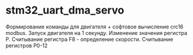# stm32_uart_dma_servo
Формирование команды для двигателя + софтовое вычисление crc16 modbus.
Запуск двигателя на 1 секунду.
Изменение значения регистра P.
Считывание регистра F8 - определение скорости.
Считывание регистров P0-12